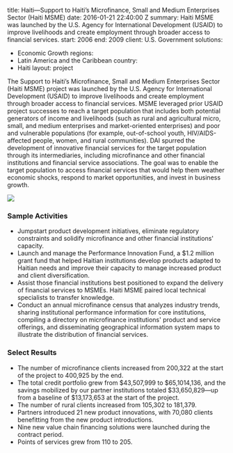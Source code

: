 
title: Haiti—Support to Haiti’s Microfinance, Small and Medium Enterprises Sector
  (Haiti MSME)
date: 2016-01-21 22:40:00 Z
summary: Haiti MSME was launched by the U.S. Agency for International Development
  (USAID) to improve livelihoods and create employment through broader access to financial
  services.
start: 2006
end: 2009
client: U.S. Government
solutions:
- Economic Growth
regions:
- Latin America and the Caribbean
country:
- Haiti
layout: project


The Support to Haiti’s Microfinance, Small and Medium Enterprises Sector (Haiti MSME) project was launched by the U.S. Agency for International Development (USAID) to improve livelihoods and create employment through broader access to financial services. MSME leveraged prior USAID project successes to reach a target population that includes both potential generators of income and livelihoods (such as rural and agricultural micro, small, and medium enterprises and market-oriented enterprises) and poor and vulnerable populations (for example, out-of-school youth, HIV/AIDS-affected people, women, and rural communities). DAI spurred the development of innovative financial services for the target population through its intermediaries, including microfinance and other financial institutions and financial service associations. The goal was to enable the target population to access financial services that would help them weather economic shocks, respond to market opportunities, and invest in business growth.

![][1]

### Sample Activities

* Jumpstart product development initiatives, eliminate regulatory constraints and solidify microfinance and other financial institutions' capacity.
* Launch and manage the Performance Innovation Fund, a $1.2 million grant fund that helped Haitian institutions develop products adapted to Haitian needs and improve their capacity to manage increased product and client diversification.
* Assist those financial institutions best positioned to expand the delivery of financial services to MSMEs. Haiti MSME paired local technical specialists to transfer knowledge.
* Conduct an annual microfinance census that analyzes industry trends, sharing institutional performance information for core institutions, compiling a directory on microfinance institutions' product and service offerings, and disseminating geographical information system maps to illustrate the distribution of financial services.

### Select Results

* The number of microfinance clients increased from 200,322 at the start of the project to 400,925 by the end.
* The total credit portfolio grew from $43,507,999 to $65,1014,136, and the savings mobilized by our partner institutions totaled $33,650,829—up from a baseline of $13,173,653 at the start of the project.
* The number of rural clients increased from 105,302 to 181,379.
* Partners introduced 21 new product innovations, with 70,080 clients benefitting from the new product introductions.
* Nine new value chain financing solutions were launched during the contract period.
* Points of services grew from 110 to 205.

[1]: https://assetify-dai.com/projects/HaitiMSME.jpg
